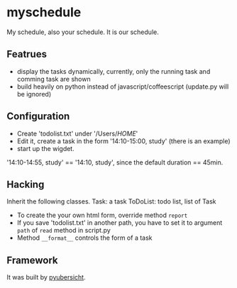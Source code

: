 # myschedule

My schedule, also your schedule. It is our schedule.

## Featrues

* display the tasks dynamically, currently, only the running task and comming task are shown
* build heavily on python instead of javascript/coffeescript (update.py will be ignored)

## Configuration

* Create 'todolist.txt' under '/Users/*HOME*'
* Edit it, create a task in the form '14:10-15:00, study' (there is an example)
* start up the wigdet.
  
'14:10-14:55, study' == '14:10, study', since the default duration == 45min.
  
## Hacking

Inherit the following classes.
Task: a task
ToDoList: todo list, list of Task

* To create the your own html form, override method `report`
* If you save 'todolist.txt' in another path, you have to set it to argument `path` of `read` method in script.py
* Method `__format__` controls the form of a task

## Framework

It was built by [pyubersicht](https://github.com/Freakwill/pyubersicht).
